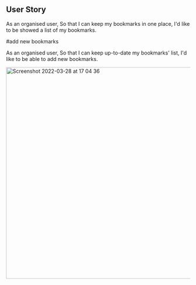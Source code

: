 ## User Story

As an organised user,
So that I can keep my bookmarks in one place,
I'd like to be showed a list of my bookmarks.

#add new bookmarks

As an organised user,
So that I can keep up-to-date my bookmarks' list,
I'd like to be able to add new bookmarks.

<img width="577" alt="Screenshot 2022-03-28 at 17 04 36" src="https://user-images.githubusercontent.com/67235684/160440240-b6b155a3-e266-4153-a9e0-69ea526848b3.png">

